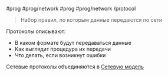 #prog #prog/network  #prog #prog/network /protocol  

> Набор правил, по которым данные передаются по сети

Протоколы описывают:
- В каком формате будут передаваться данные
- Как выглядит процедура их передачи
- Что делать, если возникнут ошибки

Сетевые протоколы объединяются в [Сетевую модель](Сетевая%20модель)